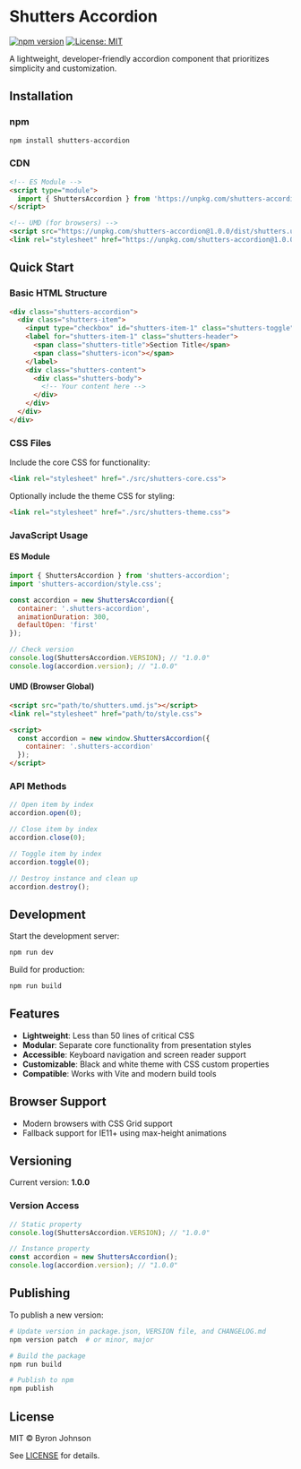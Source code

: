 # Shutters Accordion

[![npm version](https://img.shields.io/npm/v/shutters-accordion.svg)](https://www.npmjs.com/package/shutters-accordion)
[![License: MIT](https://img.shields.io/badge/License-MIT-blue.svg)](https://opensource.org/licenses/MIT)

A lightweight, developer-friendly accordion component that prioritizes simplicity and customization.

## Installation

### npm

```bash
npm install shutters-accordion
```

### CDN

```html
<!-- ES Module -->
<script type="module">
  import { ShuttersAccordion } from 'https://unpkg.com/shutters-accordion@1.0.0/dist/shutters.es.js';
</script>

<!-- UMD (for browsers) -->
<script src="https://unpkg.com/shutters-accordion@1.0.0/dist/shutters.umd.js"></script>
<link rel="stylesheet" href="https://unpkg.com/shutters-accordion@1.0.0/dist/style.css">
```

## Quick Start

### Basic HTML Structure

```html
<div class="shutters-accordion">
  <div class="shutters-item">
    <input type="checkbox" id="shutters-item-1" class="shutters-toggle">
    <label for="shutters-item-1" class="shutters-header">
      <span class="shutters-title">Section Title</span>
      <span class="shutters-icon"></span>
    </label>
    <div class="shutters-content">
      <div class="shutters-body">
        <!-- Your content here -->
      </div>
    </div>
  </div>
</div>
```

### CSS Files

Include the core CSS for functionality:
```html
<link rel="stylesheet" href="./src/shutters-core.css">
```

Optionally include the theme CSS for styling:
```html
<link rel="stylesheet" href="./src/shutters-theme.css">
```

### JavaScript Usage

#### ES Module

```javascript
import { ShuttersAccordion } from 'shutters-accordion';
import 'shutters-accordion/style.css';

const accordion = new ShuttersAccordion({
  container: '.shutters-accordion',
  animationDuration: 300,
  defaultOpen: 'first'
});

// Check version
console.log(ShuttersAccordion.VERSION); // "1.0.0"
console.log(accordion.version); // "1.0.0"
```

#### UMD (Browser Global)

```html
<script src="path/to/shutters.umd.js"></script>
<link rel="stylesheet" href="path/to/style.css">

<script>
  const accordion = new window.ShuttersAccordion({
    container: '.shutters-accordion'
  });
</script>
```

### API Methods

```javascript
// Open item by index
accordion.open(0);

// Close item by index
accordion.close(0);

// Toggle item by index
accordion.toggle(0);

// Destroy instance and clean up
accordion.destroy();
```

## Development

Start the development server:
```bash
npm run dev
```

Build for production:
```bash
npm run build
```

## Features

- **Lightweight**: Less than 50 lines of critical CSS
- **Modular**: Separate core functionality from presentation styles  
- **Accessible**: Keyboard navigation and screen reader support
- **Customizable**: Black and white theme with CSS custom properties
- **Compatible**: Works with Vite and modern build tools

## Browser Support

- Modern browsers with CSS Grid support
- Fallback support for IE11+ using max-height animations

## Versioning

Current version: **1.0.0**

### Version Access

```javascript
// Static property
console.log(ShuttersAccordion.VERSION); // "1.0.0"

// Instance property
const accordion = new ShuttersAccordion();
console.log(accordion.version); // "1.0.0"
```

## Publishing

To publish a new version:

```bash
# Update version in package.json, VERSION file, and CHANGELOG.md
npm version patch  # or minor, major

# Build the package
npm run build

# Publish to npm
npm publish
```

## License

MIT © Byron Johnson

See [LICENSE](LICENSE) for details.